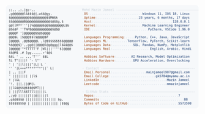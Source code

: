 <picture>
  <source srcset="https://raw.githubusercontent.com/mmazinjameel/mmazinjameel/main/dark_mode.svg?v=1747901672" media="(prefers-color-scheme: dark)">
  <img src="https://raw.githubusercontent.com/mmazinjameel/mmazinjameel/main/light_mode.svg?v=1747901672">
</picture>
